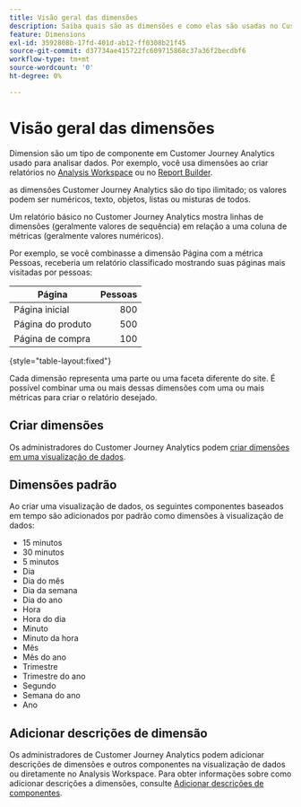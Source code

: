 ```yaml
---
title: Visão geral das dimensões
description: Saiba quais são as dimensões e como elas são usadas no Customer Journey Analytics
feature: Dimensions
exl-id: 3592808b-17fd-401d-ab12-ff0308b21f45
source-git-commit: d37734ae415722fc609715868c37a36f2becdbf6
workflow-type: tm+mt
source-wordcount: '0'
ht-degree: 0%

---
```


# Visão geral das dimensões

Dimension são um tipo de componente em Customer Journey Analytics usado para analisar dados. Por exemplo, você usa dimensões ao criar relatórios no [Analysis Workspace](/help/analysis-workspace/home.md) ou no [Report Builder](/help/report-builder/report-buider-overview.md).

as dimensões Customer Journey Analytics são do tipo ilimitado; os valores podem ser numéricos, texto, objetos, listas ou misturas de todos.

Um relatório básico no Customer Journey Analytics mostra linhas de dimensões (geralmente valores de sequência) em relação a uma coluna de métricas (geralmente valores numéricos).

Por exemplo, se você combinasse a dimensão Página com a métrica Pessoas, receberia um relatório classificado mostrando suas páginas mais visitadas por pessoas:

| Página | Pessoas |
| --- | ---: |
| Página inicial | 800 |
| Página do produto | 500 |
| Página de compra | 100 |

{style="table-layout:fixed"}

Cada dimensão representa uma parte ou uma faceta diferente do site. É possível combinar uma ou mais dessas dimensões com uma ou mais métricas para criar o relatório desejado.


## Criar dimensões

Os administradores do Customer Journey Analytics podem [criar dimensões em uma visualização de dados](/help/data-views/create-dataview.md#components).

## Dimensões padrão

Ao criar uma visualização de dados, os seguintes componentes baseados em tempo são adicionados por padrão como dimensões à visualização de dados:

- 15 minutos
- 30 minutos
- 5 minutos
- Dia
- Dia do mês
- Dia da semana
- Dia do ano
- Hora
- Hora do dia
- Minuto
- Minuto da hora
- Mês
- Mês do ano
- Trimestre
- Trimestre do ano
- Segundo
- Semana do ano
- Ano

## Adicionar descrições de dimensão

Os administradores de Customer Journey Analytics podem adicionar descrições de dimensões e outros componentes na visualização de dados ou diretamente no Analysis Workspace. Para obter informações sobre como adicionar descrições a dimensões, consulte [Adicionar descrições de componentes](/help/components/add-component-descriptions.md).
